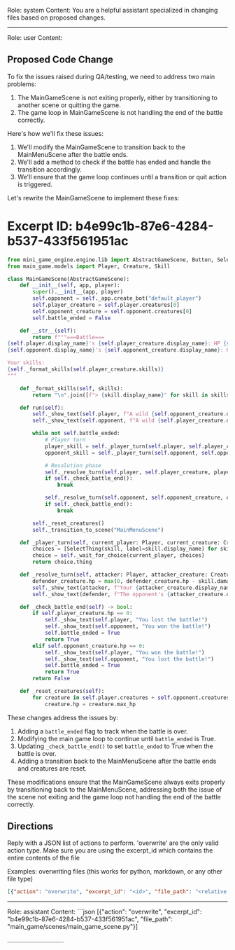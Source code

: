 Role: system
Content: You are a helpful assistant specialized in changing files based on proposed changes.
__________________
Role: user
Content: 
## Proposed Code Change
To fix the issues raised during QA/testing, we need to address two main problems:

1. The MainGameScene is not exiting properly, either by transitioning to another scene or quitting the game.
2. The game loop in MainGameScene is not handling the end of the battle correctly.

Here's how we'll fix these issues:

1. We'll modify the MainGameScene to transition back to the MainMenuScene after the battle ends.
2. We'll add a method to check if the battle has ended and handle the transition accordingly.
3. We'll ensure that the game loop continues until a transition or quit action is triggered.

Let's rewrite the MainGameScene to implement these fixes:

# Excerpt ID: b4e99c1b-87e6-4284-b537-433f561951ac
```python main_game/scenes/main_game_scene.py
from mini_game_engine.engine.lib import AbstractGameScene, Button, SelectThing
from main_game.models import Player, Creature, Skill

class MainGameScene(AbstractGameScene):
    def __init__(self, app, player):
        super().__init__(app, player)
        self.opponent = self._app.create_bot("default_player")
        self.player_creature = self.player.creatures[0]
        self.opponent_creature = self.opponent.creatures[0]
        self.battle_ended = False

    def __str__(self):
        return f"""===Battle===
{self.player.display_name}'s {self.player_creature.display_name}: HP {self.player_creature.hp}/{self.player_creature.max_hp}
{self.opponent.display_name}'s {self.opponent_creature.display_name}: HP {self.opponent_creature.hp}/{self.opponent_creature.max_hp}

Your skills:
{self._format_skills(self.player_creature.skills)}
"""

    def _format_skills(self, skills):
        return "\n".join([f"> {skill.display_name}" for skill in skills])

    def run(self):
        self._show_text(self.player, f"A wild {self.opponent_creature.display_name} appears!")
        self._show_text(self.opponent, f"A wild {self.player_creature.display_name} appears!")

        while not self.battle_ended:
            # Player turn
            player_skill = self._player_turn(self.player, self.player_creature)
            opponent_skill = self._player_turn(self.opponent, self.opponent_creature)

            # Resolution phase
            self._resolve_turn(self.player, self.player_creature, player_skill, self.opponent, self.opponent_creature)
            if self._check_battle_end():
                break

            self._resolve_turn(self.opponent, self.opponent_creature, opponent_skill, self.player, self.player_creature)
            if self._check_battle_end():
                break

        self._reset_creatures()
        self._transition_to_scene("MainMenuScene")

    def _player_turn(self, current_player: Player, current_creature: Creature) -> Skill:
        choices = [SelectThing(skill, label=skill.display_name) for skill in current_creature.skills]
        choice = self._wait_for_choice(current_player, choices)
        return choice.thing

    def _resolve_turn(self, attacker: Player, attacker_creature: Creature, skill: Skill, defender: Player, defender_creature: Creature):
        defender_creature.hp = max(0, defender_creature.hp - skill.damage)
        self._show_text(attacker, f"Your {attacker_creature.display_name} used {skill.display_name}!")
        self._show_text(defender, f"The opponent's {attacker_creature.display_name} used {skill.display_name}!")

    def _check_battle_end(self) -> bool:
        if self.player_creature.hp == 0:
            self._show_text(self.player, "You lost the battle!")
            self._show_text(self.opponent, "You won the battle!")
            self.battle_ended = True
            return True
        elif self.opponent_creature.hp == 0:
            self._show_text(self.player, "You won the battle!")
            self._show_text(self.opponent, "You lost the battle!")
            self.battle_ended = True
            return True
        return False

    def _reset_creatures(self):
        for creature in self.player.creatures + self.opponent.creatures:
            creature.hp = creature.max_hp
```

These changes address the issues by:

1. Adding a `battle_ended` flag to track when the battle is over.
2. Modifying the main game loop to continue until `battle_ended` is True.
3. Updating `_check_battle_end()` to set `battle_ended` to True when the battle is over.
4. Adding a transition back to the MainMenuScene after the battle ends and creatures are reset.

These modifications ensure that the MainGameScene always exits properly by transitioning back to the MainMenuScene, addressing both the issue of the scene not exiting and the game loop not handling the end of the battle correctly.

## Directions
Reply with a JSON list of actions to perform. 'overwrite' are the only valid action type. 
Make sure you are using the excerpt_id which contains the entire contents of the file

Examples:
overwriting files (this works for python, markdown, or any other file type)
```json output_example1
[{"action": "overwrite", "excerpt_id": "<id>", "file_path": "<relative file path>"}]
```

__________________
Role: assistant
Content: ```json
[{"action": "overwrite", "excerpt_id": "b4e99c1b-87e6-4284-b537-433f561951ac", "file_path": "main_game/scenes/main_game_scene.py"}]
```
__________________

